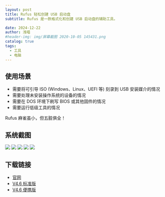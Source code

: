 ```yaml
---
layout: post
title: Rufus 轻松创建 USB 启动盘
subtitle: Rufus 是一款格式化和创建 USB 启动盘的辅助工具。

date: 2024-12-22
author: 浅唱
#header-img: img/屏幕截图 2020-10-05 145431.png
catalog: true
tags:
  - 工具
  - 电脑
---
```


## 使用场景

- 需要将可引导 ISO (Windows、Linux、UEFI 等) 刻录到 USB 安装媒介的情况
- 需要处理未安装操作系统的设备的情况
- 需要在 DOS 环境下刷写 BIOS 或其他固件的情况
- 需要运行低级工具的情况

Rufus 麻雀虽小，但五脏俱全！

## 系统截图

![](https://rufus.ie/pics/screenshot1_zh_CN.png)
![](https://rufus.ie/pics/screenshot2_en.png)
![](https://rufus.ie/pics/screenshot3_en.png)
![](https://rufus.ie/pics/screenshot4_en.png)
![](https://rufus.ie/pics/screenshot5_en.png)

## 下载链接

- [官网](https://rufus.ie/zh/)  
- [V4.6 标准版](https://github.com/pbatard/rufus/releases/download/v4.6/rufus-4.6.exe)  
- [V4.6 便携版](https://github.com/pbatard/rufus/releases/download/v4.6/rufus-4.6p.exe)
